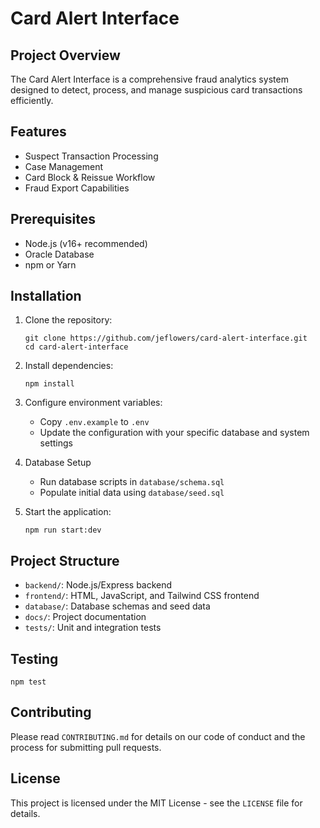 # Card Alert Interface

## Project Overview

The Card Alert Interface is a comprehensive fraud analytics system designed to detect, process, and manage suspicious card transactions efficiently.

## Features

- Suspect Transaction Processing
- Case Management
- Card Block & Reissue Workflow
- Fraud Export Capabilities

## Prerequisites

- Node.js (v16+ recommended)
- Oracle Database
- npm or Yarn

## Installation

1. Clone the repository:
   ```
   git clone https://github.com/jeflowers/card-alert-interface.git
   cd card-alert-interface
   ```

2. Install dependencies:
   ```
   npm install
   ```

3. Configure environment variables:
   - Copy `.env.example` to `.env`
   - Update the configuration with your specific database and system settings

4. Database Setup
   - Run database scripts in `database/schema.sql`
   - Populate initial data using `database/seed.sql`

5. Start the application:
   ```
   npm run start:dev
   ```

## Project Structure

- `backend/`: Node.js/Express backend
- `frontend/`: HTML, JavaScript, and Tailwind CSS frontend
- `database/`: Database schemas and seed data
- `docs/`: Project documentation
- `tests/`: Unit and integration tests

## Testing

```
npm test
```

## Contributing

Please read `CONTRIBUTING.md` for details on our code of conduct and the process for submitting pull requests.

## License

This project is licensed under the MIT License - see the `LICENSE` file for details.